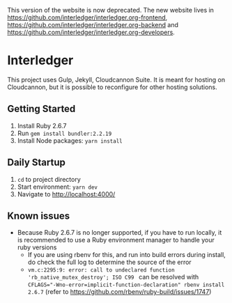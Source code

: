 This version of the website is now deprecated. The new website lives in https://github.com/interledger/interledger.org-frontend, https://github.com/interledger/interledger.org-backend and https://github.com/interledger/interledger.org-developers.

# Interledger

This project uses Gulp, Jekyll, Cloudcannon Suite. It is meant for hosting on Cloudcannon, but it is possible to reconfigure for other hosting solutions.

## Getting Started ##
1. Install Ruby 2.6.7
2. Run `gem install bundler:2.2.19`
3. Install Node packages: `yarn install`

## Daily Startup ##
1. `cd` to project directory
2. Start environment: `yarn dev`
3. Navigate to [http://localhost:4000/](http://localhost:4000/)

## Known issues ##

- Because Ruby 2.6.7 is no longer supported, if you have to run locally, it is recommended to use a Ruby environment manager to handle your ruby versions
    - If you are using rbenv for this, and run into build errors during install, do check the full log to determine the source of the error
    - `vm.c:2295:9: error: call to undeclared function 'rb_native_mutex_destroy'; ISO C99 ` can be resolved with `CFLAGS="-Wno-error=implicit-function-declaration" rbenv install 2.6.7` (refer to https://github.com/rbenv/ruby-build/issues/1747)
